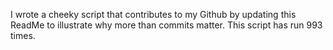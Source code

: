 I wrote a cheeky script that contributes to my Github by updating this ReadMe to illustrate why more than commits matter. This script has run 993 times.